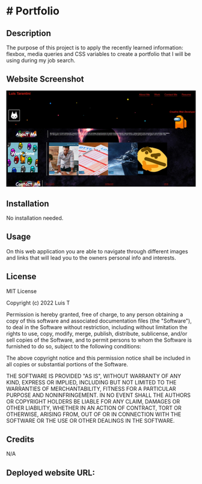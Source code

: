 # # Portfolio


## Description

The purpose of this project is to apply the recently learned information: flexbox, media queries and CSS variables to create a portfolio that I will be using during my job search. 

## Website Screenshot

<img src="./Images/portfolio-screenshot.jpg">

## Installation
 
No installation needed. 

## Usage 

On this web application you are able to navigate through different images and links that will lead you to the owners personal info and interests. 

## License 

MIT License

Copyright (c) 2022 Luis T

Permission is hereby granted, free of charge, to any person obtaining a copy
of this software and associated documentation files (the "Software"), to deal
in the Software without restriction, including without limitation the rights
to use, copy, modify, merge, publish, distribute, sublicense, and/or sell
copies of the Software, and to permit persons to whom the Software is
furnished to do so, subject to the following conditions:

The above copyright notice and this permission notice shall be included in all
copies or substantial portions of the Software.

THE SOFTWARE IS PROVIDED "AS IS", WITHOUT WARRANTY OF ANY KIND, EXPRESS OR
IMPLIED, INCLUDING BUT NOT LIMITED TO THE WARRANTIES OF MERCHANTABILITY,
FITNESS FOR A PARTICULAR PURPOSE AND NONINFRINGEMENT. IN NO EVENT SHALL THE
AUTHORS OR COPYRIGHT HOLDERS BE LIABLE FOR ANY CLAIM, DAMAGES OR OTHER
LIABILITY, WHETHER IN AN ACTION OF CONTRACT, TORT OR OTHERWISE, ARISING FROM,
OUT OF OR IN CONNECTION WITH THE SOFTWARE OR THE USE OR OTHER DEALINGS IN THE
SOFTWARE.


## Credits

N/A

## Deployed website URL:


